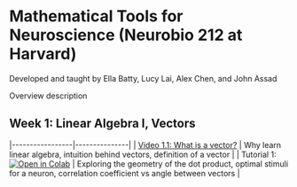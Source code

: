 
# Mathematical Tools for Neuroscience (Neurobio 212 at Harvard)

Developed and taught by Ella Batty, Lucy Lai, Alex Chen, and John Assad

Overview description

## Week 1: Linear Algebra I, Vectors

|-----------------|---------------|
|    [Video 1.1: What is a vector?](https://youtu.be/YBCLN8NnrjM) |  Why learn linear algebra, intuition behind vectors, definition of a vector |
|   Tutorial 1: [![Open in Colab](https://colab.research.google.com/assets/colab-badge.svg)](https://colab.research.google.com/github/ebatty/MathToolsforNeuroscience/blob/master/W1_LinearAlgebraI/Week1Tutorial1.ipynb) | Exploring the geometry of the dot product, optimal stimuli for a neuron, correlation coefficient vs angle between vectors |
